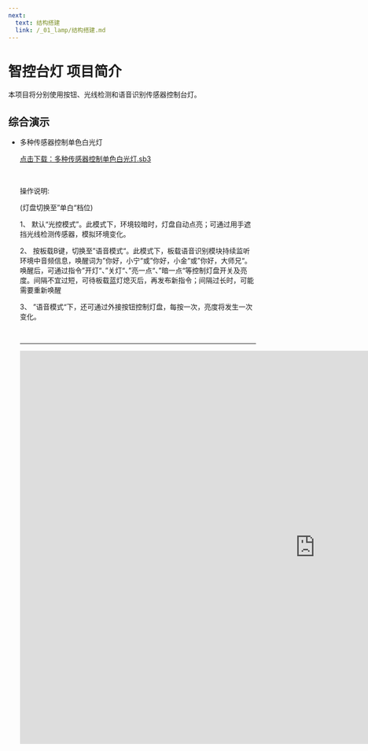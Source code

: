 ```yaml
---
next:
  text: 结构搭建
  link: /_01_lamp/结构搭建.md
---
```


# 智控台灯 项目简介

本项目将分别使用按钮、光线检测和语音识别传感器控制台灯。

## 综合演示

- 多种传感器控制单色白光灯

  <a href="/tutorial/cfdsx/sb3/01/多种传感器控制单色白光灯.sb3">点击下载：多种传感器控制单色白光灯.sb3</a>

  <br>

  操作说明:

  (灯盘切换至”单白“档位)

  1、  默认“光控模式”。此模式下，环境较暗时，灯盘自动点亮；可通过用手遮挡光线检测传感器，模拟环境变化。

  2、  按板载B键，切换至”语音模式“。此模式下，板载语音识别模块持续监听环境中音频信息，唤醒词为”你好，小宁“或”你好，小金“或”你好，大师兄“。唤醒后，可通过指令”开灯“、”关灯“、”亮一点“、”暗一点“等控制灯盘开关及亮度。间隔不宜过短，可待板载蓝灯熄灭后，再发布新指令；间隔过长时，可能需要重新唤醒

  3、  ”语音模式“下，还可通过外接按钮控制灯盘，每按一次，亮度将发生一次变化。 

  <br>
  <hr>

  <iframe src="https://www.bilibili.com/video/BV1cgDpYAEnQ/?spm_id_from=333.999.0.0&vd_source=d34a80bae9d64a0c5a0716bd47877802" width="1200"  height="800" frameborder="no" sandbox="allow-scripts allow-same-origin allow-popups"/>
  

